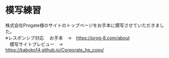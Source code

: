 # 模写練習
株式会社Progate様のサイトのトップページをお手本に模写させていただきました。  
※レスポンシブ対応
　お手本　→　https://prog-8.com/about  
　模写サイトプレビュー　→　https://kaboko14.github.io/Corporate_hp_copy/
